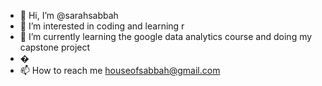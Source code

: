 - 👋 Hi, I’m @sarahsabbah
- 👀 I’m interested in coding and learning r
- 🌱 I’m currently learning the google data analytics course and doing my capstone project
- �
- 📫 How to reach me houseofsabbah@gmail.com

<!---
sarahsabbah/sarahsabbah is a ✨ special ✨ repository because its `README.md` (this file) appears on your GitHub profile.
You can click the Preview link to take a look at your changes.
--->
